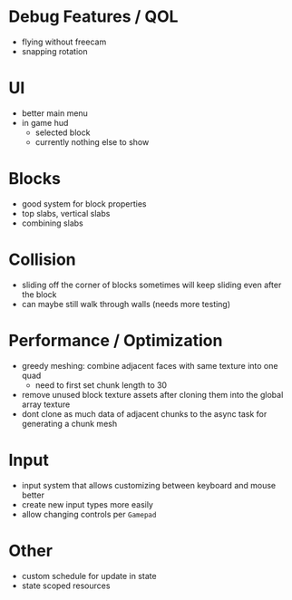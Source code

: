 # Debug Features / QOL

- flying without freecam
- snapping rotation


# UI

- better main menu
- in game hud
  - selected block
  - currently nothing else to show


# Blocks

- good system for block properties
- top slabs, vertical slabs
- combining slabs


# Collision

- sliding off the corner of blocks sometimes will keep sliding even after the block
- can maybe still walk through walls (needs more testing)


# Performance / Optimization

- greedy meshing: combine adjacent faces with same texture into one quad
  - need to first set chunk length to 30
- remove unused block texture assets after cloning them into the global array texture
- dont clone as much data of adjacent chunks to the async task for generating a chunk mesh


# Input

- input system that allows customizing between keyboard and mouse better
- create new input types more easily
- allow changing controls per `Gamepad`


# Other

- custom schedule for update in state
- state scoped resources
